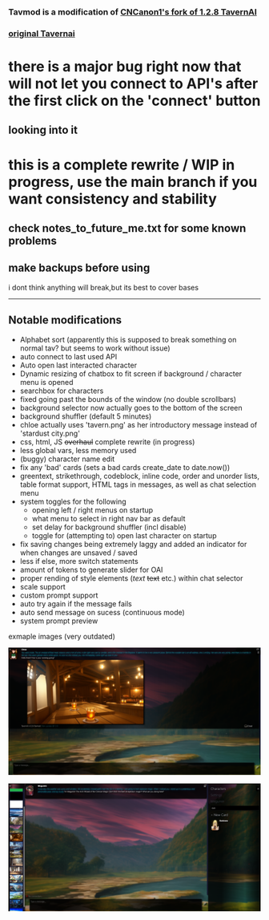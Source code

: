### Tavmod is a modification of [CNCanon1's fork of 1.2.8 TavernAI](https://github.com/CncAnon1/TavernAITurbo)

### [original Tavernai](https://github.com/TavernAI/TavernAI)



# there is a major bug right now that will not let you connect to API's after the first click on the 'connect' button
## looking into it 

# this is a complete rewrite / WIP in progress, use the main branch if you want consistency and stability
## check notes_to_future_me.txt for some known problems
## make backups before using
i dont think anything will break,but its best to cover bases
<hr>

## Notable modifications
* Alphabet sort (apparently this is supposed to break something on normal tav? but seems to work without issue)
* auto connect to last used API
* Auto open last interacted character
* Dynamic resizing of chatbox to fit screen if background / character menu is opened
* searchbox for characters
* fixed going past the bounds of the window (no double scrollbars)
* background selector now actually goes to the bottom of the screen
* background shuffler (default 5 minutes)
* chloe actually uses 'tavern.png' as her introductory message instead of 'stardust city.png'
* css, html, JS ~~overhaul~~ complete rewrite (in progress)
* less global vars, less memory used
* (buggy) character name edit
* fix any 'bad' cards (sets a bad cards create_date to date.now())
* greentext, strikethrough, codeblock, inline code, order and unorder lists, table format support, HTML tags in messages, as well as chat selection menu
* system toggles for the following
  * opening left / right menus on startup
  * what menu to select in right nav bar as default 
  * set delay for background shuffler (incl disable)
  * toggle for (attempting to) open last character on startup 
* fix saving changes being extremely laggy and added an indicator for when changes are unsaved / saved
* less if else, more switch statements
* amount of tokens to generate slider for OAI 
* proper rending of style elements (*text* ~~text~~ etc.) within chat selector
* scale support
* custom prompt support
* auto try again if the message fails
* auto send message on sucess (continuous mode)
* system prompt preview


exmaple images (very outdated)

![chloe greeting](github_images/chloe.png "chloe greeting")

![exmaple of dynamic resize](github_images/example.png "chloe greeting")

